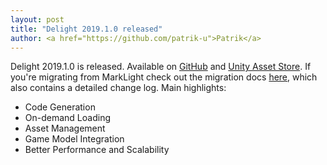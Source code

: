 ```yaml
---
layout: post
title: "Delight 2019.1.0 released"
author: <a href="https://github.com/patrik-u">Patrik</a>
---
```

Delight 2019.1.0 is released. Available on [GitHub](https://github.com/delight-dev/Delight) and [Unity Asset Store](https://assetstore.unity.com/packages/slug/150494). If you're migrating from MarkLight check out the migration docs [here](https://delight-dev.github.io/Tutorials/MarkLightMigrationGuide.html), which also contains a detailed change log. Main highlights:

- Code Generation
- On-demand Loading
- Asset Management
- Game Model Integration
- Better Performance and Scalability

